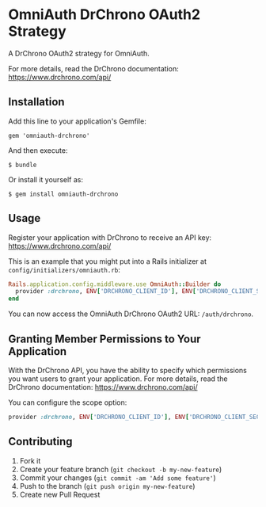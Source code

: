 # OmniAuth DrChrono OAuth2 Strategy

A DrChrono OAuth2 strategy for OmniAuth.

For more details, read the DrChrono documentation: https://www.drchrono.com/api/

## Installation

Add this line to your application's Gemfile:

    gem 'omniauth-drchrono'

And then execute:

    $ bundle

Or install it yourself as:

    $ gem install omniauth-drchrono

## Usage

Register your application with DrChrono to receive an API key: https://www.drchrono.com/api/

This is an example that you might put into a Rails initializer at `config/initializers/omniauth.rb`:

```ruby
Rails.application.config.middleware.use OmniAuth::Builder do
  provider :drchrono, ENV['DRCHRONO_CLIENT_ID'], ENV['DRCHRONO_CLIENT_SECRET'], :scope => 'user:read patients:read patients:summary:read'
end
```

You can now access the OmniAuth DrChrono OAuth2 URL: `/auth/drchrono`.

## Granting Member Permissions to Your Application

With the DrChrono API, you have the ability to specify which permissions you want users to grant your application.
For more details, read the DrChrono documentation: https://www.drchrono.com/api/

You can configure the scope option:

```ruby
provider :drchrono, ENV['DRCHRONO_CLIENT_ID'], ENV['DRCHRONO_CLIENT_SECRET'], :scope => 'user:read'
```

## Contributing

1.  Fork it
2.  Create your feature branch (`git checkout -b my-new-feature`)
3.  Commit your changes (`git commit -am 'Add some feature'`)
4.  Push to the branch (`git push origin my-new-feature`)
5.  Create new Pull Request
